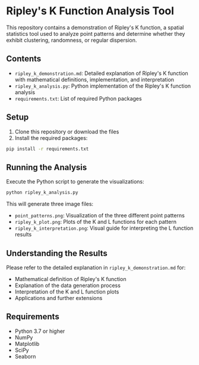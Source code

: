 # Ripley's K Function Analysis Tool

This repository contains a demonstration of Ripley's K function, a spatial statistics tool used to analyze point patterns and determine whether they exhibit clustering, randomness, or regular dispersion.

## Contents

- `ripley_k_demonstration.md`: Detailed explanation of Ripley's K function with mathematical definitions, implementation, and interpretation
- `ripley_k_analysis.py`: Python implementation of the Ripley's K function analysis
- `requirements.txt`: List of required Python packages

## Setup

1. Clone this repository or download the files
2. Install the required packages:

```bash
pip install -r requirements.txt
```

## Running the Analysis

Execute the Python script to generate the visualizations:

```bash
python ripley_k_analysis.py
```

This will generate three image files:
- `point_patterns.png`: Visualization of the three different point patterns
- `ripley_k_plot.png`: Plots of the K and L functions for each pattern
- `ripley_k_interpretation.png`: Visual guide for interpreting the L function results

## Understanding the Results

Please refer to the detailed explanation in `ripley_k_demonstration.md` for:
- Mathematical definition of Ripley's K function
- Explanation of the data generation process
- Interpretation of the K and L function plots
- Applications and further extensions

## Requirements

- Python 3.7 or higher
- NumPy
- Matplotlib
- SciPy
- Seaborn 